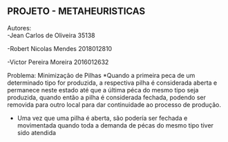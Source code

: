 ## PROJETO - METAHEURISTICAS

Autores:  
-Jean Carlos de Oliveira 35138 

-Robert Nicolas Mendes 2018012810 

-Victor Pereira Moreira 2016012632
          
Problema: Minimização de Pilhas
*Quando a primeira peca de um determinado tipo for produzida, a respectiva pilha é
considerada aberta e permanece neste estado até que a última péca do mesmo tipo seja
produzida, quando então a pilha é considerada fechada, podendo ser removida para outro
local para dar continuidade ao processo de produção.

* Uma vez que uma pilha é aberta, são podería ser fechada e movimentada quando toda a
demanda de pécas do mesmo tipo tiver sido atendida
